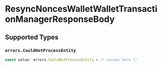 # ResyncNoncesWalletWalletTransactionManagerResponseBody


## Supported Types

### `errors.CouldNotProcessEntity`

```typescript
const value: errors.CouldNotProcessEntity = /* values here */
```

